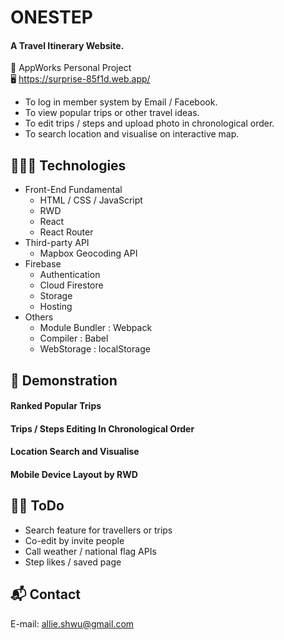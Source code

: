 # ONESTEP
#### A Travel Itinerary Website.
  
🏫 AppWorks Personal Project  
🖥 https://surprise-85f1d.web.app/
  
  
* To log in member system by Email / Facebook.  
* To view popular trips or other travel ideas. 
* To edit trips / steps and upload photo in chronological order. 
* To search location and visualise on interactive map.  
  
  
## 👩🏻‍💻 Technologies
  
* Front-End Fundamental
  * HTML / CSS / JavaScript
  * RWD
  * React
  * React Router
* Third-party API
  * Mapbox Geocoding API  
* Firebase
  * Authentication
  * Cloud Firestore
  * Storage
  * Hosting
* Others
  * Module Bundler : Webpack
  * Compiler : Babel
  * WebStorage : localStorage  
  
  
## 👀 Demonstration
    
#### Ranked Popular Trips  
  
#### Trips / Steps Editing In Chronological Order
  
#### Location Search and Visualise 

#### Mobile Device Layout by RWD
  
  
## 💪🏼 ToDo

* Search feature for travellers or trips
* Co-edit by invite people 
* Call weather / national flag APIs
* Step likes / saved page


## 📬 Contact
E-mail: allie.shwu@gmail.com 


